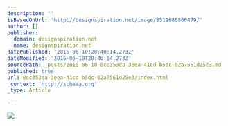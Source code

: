 ```yaml
---
description: ''
isBasedOnUrl: 'http://designspiration.net/image/8519680806479/'
author: []
publisher:
  domain: designspiration.net
  name: designspiration.net
datePublished: '2015-06-10T20:40:14.273Z'
dateModified: '2015-06-10T20:40:14.273Z'
sourcePath: _posts/2015-06-10-8cc353ea-3eea-41cd-b5dc-02a7561d25e3.md
published: true
url: 8cc353ea-3eea-41cd-b5dc-02a7561d25e3/index.html
_context: 'http://schema.org'
_type: Article

---
```

![](http://a1.dspnimg.com/data/l/1177459830118_OkFVUNN1_l.jpg)